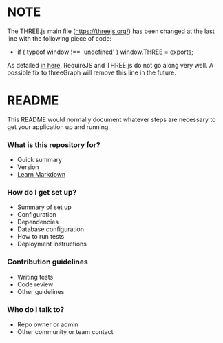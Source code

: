 # NOTE #
The THREE.js main file (https://threejs.org/) has been changed at the last line with the following piece of code:

* if ( typeof window !== 'undefined' ) window.THREE = exports;

As detailed [in here](https://github.com/mrdoob/three.js/issues/9602), RequireJS and THREE.js do not go along very well. A possible fix to threeGraph will remove this line in the future.

# README #

This README would normally document whatever steps are necessary to get your application up and running.

### What is this repository for? ###

* Quick summary
* Version
* [Learn Markdown](https://bitbucket.org/tutorials/markdowndemo)

### How do I get set up? ###

* Summary of set up
* Configuration
* Dependencies
* Database configuration
* How to run tests
* Deployment instructions

### Contribution guidelines ###

* Writing tests
* Code review
* Other guidelines

### Who do I talk to? ###

* Repo owner or admin
* Other community or team contact